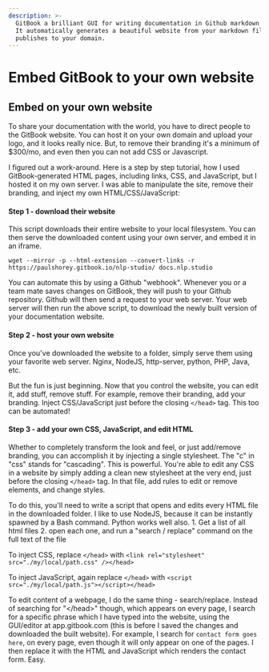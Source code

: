 ```yaml
---
description: >-
  GitBook a brilliant GUI for writing documentation in Github markdown format.
  It automatically generates a beautiful website from your markdown files, and
  publishes to your domain.
---
```


# Embed GitBook to your own website

## Embed on your own website

To share your documentation with the world, you have to direct people to the GitBook website. You can host it on your own domain and upload your logo, and it looks really nice. But, to remove their branding it's a minimum of $300/mo, and even then you can not add CSS or Javascript.

I figured out a work-around. Here is a step by step tutorial, how I used GitBook-generated HTML pages, including links, CSS, and JavaScript, but I hosted it on my own server. I was able to manipulate the site, remove their branding, and inject my own HTML/CSS/JavaScript:

#### Step 1 - download their website

This script downloads their entire website to your local filesystem. You can then serve the downloaded content using your own server, and embed it in an iframe.

`wget --mirror -p --html-extension --convert-links -r https://paulshorey.gitbook.io/nlp-studio/ docs.nlp.studio`

You can automate this by using a Github "webhook". Whenever you or a team mate saves changes on GitBook, they will push to your Github repository. Github will then send a request to your web server. Your web server will then run the above script, to download the newly built version of your documentation website. 

#### Step 2 - host your own website

Once you've downloaded the website to a folder, simply serve them using your favorite web server. Nginx, NodeJS, http-server, python, PHP, Java, etc. 

But the fun is just beginning. Now that you control the website, you can edit it, add stuff, remove stuff. For example, remove their branding, add your branding. Inject CSS/JavaScript just before the closing `</head>` tag. This too can be automated!

#### Step 3 - add your own CSS, JavaScript, and edit HTML

Whether to completely transform the look and feel, or just add/remove branding, you can accomplish it by injecting a single stylesheet. The "c" in "css" stands for "cascading". This is powerful. You're able to edit any CSS in a website by simply adding a clean new stylesheet at the very end, just before the closing `</head>` tag. In that file, add rules to edit or remove elements, and change styles.

To do this, you'll need to write a script that opens and edits every HTML file in the downloaded folder. I like to use NodeJS, because it can be instantly spawned by a Bash command. Python works well also. 1. Get a list of all html files 2. open each one, and run a "search / replace" command on the full text of the file

To inject CSS, replace `</head>` with `<link rel="stylesheet" src="./my/local/path.css" /></head>`

To inject JavaScript, again replace `</head>` with `<script src="./my/local/path.js"></script></head>` 

To edit content of a webpage, I do the same thing - search/replace. Instead of searching for "&lt;/head&gt;" though, which appears on every page, I search for a specific phrase which I have typed into the website, using the GUI/editor at app.gitbook.com \(this is before I saved the changes and downloaded the built website\). For example, I search for `contact form goes here`, on every page, even though it will only appear on one of the pages. I then replace it with the HTML and JavaScript which renders the contact form. Easy.

